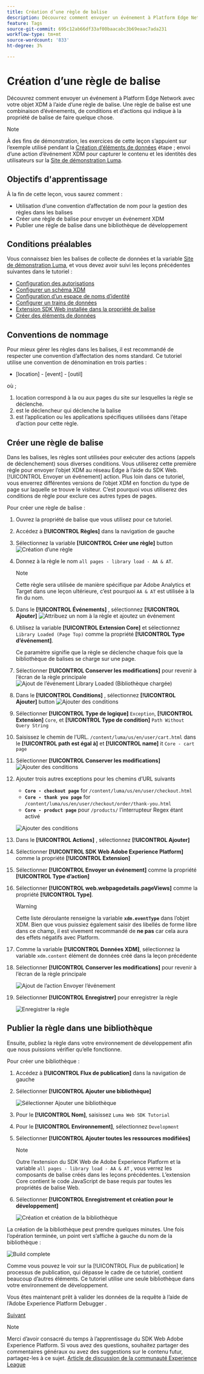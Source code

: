 ```yaml
---
title: Création d’une règle de balise
description: Découvrez comment envoyer un événement à Platform Edge Network avec votre objet XDM à l’aide d’une règle de balise. Cette leçon fait partie du tutoriel Mise en oeuvre de Adobe Experience Cloud avec le SDK Web .
feature: Tags
source-git-commit: 695c12ab66df33af00baacabc3b69eaac7ada231
workflow-type: tm+mt
source-wordcount: '833'
ht-degree: 3%

---
```


# Création d’une règle de balise

Découvrez comment envoyer un événement à Platform Edge Network avec votre objet XDM à l’aide d’une règle de balise. Une règle de balise est une combinaison d’événements, de conditions et d’actions qui indique à la propriété de balise de faire quelque chose.

>[!NOTE]
>
> À des fins de démonstration, les exercices de cette leçon s’appuient sur l’exemple utilisé pendant la [Création d’éléments de données](create-data-elements.md) étape ; envoi d’une action d’événement XDM pour capturer le contenu et les identités des utilisateurs sur la [Site de démonstration Luma](https://luma.enablementadobe.com/content/luma/us/en.html).


## Objectifs d&#39;apprentissage

À la fin de cette leçon, vous saurez comment :

* Utilisation d’une convention d’affectation de nom pour la gestion des règles dans les balises
* Créer une règle de balise pour envoyer un événement XDM
* Publier une règle de balise dans une bibliothèque de développement


## Conditions préalables

Vous connaissez bien les balises de collecte de données et la variable [Site de démonstration Luma](https://luma.enablementadobe.com/content/luma/us/en.html), et vous devez avoir suivi les leçons précédentes suivantes dans le tutoriel :

* [Configuration des autorisations](configure-permissions.md)
* [Configurer un schéma XDM](configure-schemas.md)
* [Configuration d’un espace de noms d’identité](configure-identities.md)
* [Configurer un trains de données](configure-datastream.md)
* [Extension SDK Web installée dans la propriété de balise](install-web-sdk.md)
* [Créer des éléments de données](create-data-elements.md)

## Conventions de nommage

Pour mieux gérer les règles dans les balises, il est recommandé de respecter une convention d’affectation des noms standard. Ce tutoriel utilise une convention de dénomination en trois parties :

* [location] - [event] - [outil]

où ;

1. location correspond à la ou aux pages du site sur lesquelles la règle se déclenche.
1. est le déclencheur qui déclenche la balise
1. est l’application ou les applications spécifiques utilisées dans l’étape d’action pour cette règle.


## Créer une règle de balise

Dans les balises, les règles sont utilisées pour exécuter des actions (appels de déclenchement) sous diverses conditions. Vous utiliserez cette première règle pour envoyer l’objet XDM au réseau Edge à l’aide du SDK Web. [!UICONTROL Envoyer un événement] action. Plus loin dans ce tutoriel, vous enverrez différentes versions de l’objet XDM en fonction du type de page sur laquelle se trouve le visiteur. C’est pourquoi vous utiliserez des conditions de règle pour exclure ces autres types de pages.

Pour créer une règle de balise :

1. Ouvrez la propriété de balise que vous utilisez pour ce tutoriel.
1. Accédez à **[!UICONTROL Règles]** dans la navigation de gauche
1. Sélectionnez la variable **[!UICONTROL Créer une règle]** button
   ![Création d’une règle](assets/rules-create.png)
1. Donnez à la règle le nom `all pages - library load - AA & AT`.

   >[!NOTE]
   >
   > Cette règle sera utilisée de manière spécifique par Adobe Analytics et Target dans une leçon ultérieure, c’est pourquoi `AA & AT` est utilisée à la fin du nom.

1. Dans le **[!UICONTROL Événements]** , sélectionnez **[!UICONTROL Ajouter]**
   ![Attribuez un nom à la règle et ajoutez un événement](assets/rule-name.png)
1. Utilisez la variable **[!UICONTROL Extension Core]** et sélectionnez `Library Loaded (Page Top)` comme la propriété **[!UICONTROL Type d’événement]**.

   Ce paramètre signifie que la règle se déclenche chaque fois que la bibliothèque de balises se charge sur une page.
1. Sélectionner **[!UICONTROL Conserver les modifications]** pour revenir à l’écran de la règle principale
   ![Ajout de l’événement Library Loaded (Bibliothèque chargée)](assets/rule-event-pagetop.png)
1. Dans le **[!UICONTROL Conditions]** , sélectionnez **[!UICONTROL Ajouter]** button
   ![Ajouter des conditions](assets/rules-add-conditions.png)
1. Sélectionner **[!UICONTROL Type de logique]** `Exception`, **[!UICONTROL Extension]** `Core`, et **[!UICONTROL Type de condition]** `Path Without Query String`
1. Saisissez le chemin de l’URL. `/content/luma/us/en/user/cart.html` dans le **[!UICONTROL path est égal à]** et **[!UICONTROL name]** it `Core - cart page`
1. Sélectionner **[!UICONTROL Conserver les modifications]**
   ![Ajouter des conditions](assets/rule-condition-exception.png)
1. Ajouter trois autres exceptions pour les chemins d’URL suivants

   * **`Core - checkout page`** for `/content/luma/us/en/user/checkout.html`
   * **`Core - thank you page`** for `/content/luma/us/en/user/checkout/order/thank-you.html`
   * **`Core - product page`** pour `/products/` l’interrupteur Regex étant activé

   ![Ajouter des conditions](assets/rule-condition-exception-all.png)

1. Dans le **[!UICONTROL Actions]** , sélectionnez **[!UICONTROL Ajouter]**
1. Sélectionner **[!UICONTROL SDK Web Adobe Experience Platform]** comme la propriété **[!UICONTROL Extension]**
1. Sélectionner **[!UICONTROL Envoyer un événement]** comme la propriété **[!UICONTROL Type d’action]**
1. Sélectionner **[!UICONTROL web.webpagedetails.pageViews]** comme la propriété **[!UICONTROL Type]**.

   >[!WARNING]
   >
   > Cette liste déroulante renseigne la variable **`xdm.eventType`** dans l’objet XDM. Bien que vous puissiez également saisir des libellés de forme libre dans ce champ, il est vivement recommandé de **ne pas** car cela aura des effets négatifs avec Platform.

1. Comme la variable **[!UICONTROL Données XDM]**, sélectionnez la variable `xdm.content` élément de données créé dans la leçon précédente
1. Sélectionner **[!UICONTROL Conserver les modifications]** pour revenir à l’écran de la règle principale

   ![Ajout de l’action Envoyer l’événement](assets/rule-set-action-xdm.png)
1. Sélectionner **[!UICONTROL Enregistrer]** pour enregistrer la règle

   ![Enregistrer la règle](assets/rule-save.png)

## Publier la règle dans une bibliothèque

Ensuite, publiez la règle dans votre environnement de développement afin que nous puissions vérifier qu’elle fonctionne.

Pour créer une bibliothèque :

1. Accédez à **[!UICONTROL Flux de publication]** dans la navigation de gauche
1. Sélectionner **[!UICONTROL Ajouter une bibliothèque]**

   ![Sélectionner Ajouter une bibliothèque](assets/rule-publish-library.png)
1. Pour le **[!UICONTROL Nom]**, saisissez `Luma Web SDK Tutorial`
1. Pour le **[!UICONTROL Environnement]**, sélectionnez `Development`
1. Sélectionner  **[!UICONTROL Ajouter toutes les ressources modifiées]**

   >[!NOTE]
   >
   >    Outre l’extension du SDK Web de Adobe Experience Platform et la variable `all pages - library load - AA & AT` , vous verrez les composants de balise créés dans les leçons précédentes. L’extension Core contient le code JavaScript de base requis par toutes les propriétés de balise Web.

1. Sélectionner **[!UICONTROL Enregistrement et création pour le développement]**

   ![Création et création de la bibliothèque](assets/rule-publish-add-all-changes.png)

La création de la bibliothèque peut prendre quelques minutes. Une fois l’opération terminée, un point vert s’affiche à gauche du nom de la bibliothèque :

![Build complete](assets/rule-publish-success.png)

Comme vous pouvez le voir sur la [!UICONTROL Flux de publication] le processus de publication, qui dépasse le cadre de ce tutoriel, contient beaucoup d’autres éléments. Ce tutoriel utilise une seule bibliothèque dans votre environnement de développement.

Vous êtes maintenant prêt à valider les données de la requête à l’aide de l’Adobe Experience Platform Debugger .

[Suivant ](validate-with-debugger.md)

>[!NOTE]
>
>Merci d’avoir consacré du temps à l’apprentissage du SDK Web Adobe Experience Platform. Si vous avez des questions, souhaitez partager des commentaires généraux ou avez des suggestions sur le contenu futur, partagez-les à ce sujet. [Article de discussion de la communauté Experience League](https://experienceleaguecommunities.adobe.com/t5/adobe-experience-platform-launch/tutorial-discussion-implement-adobe-experience-cloud-with-web/td-p/444996)
